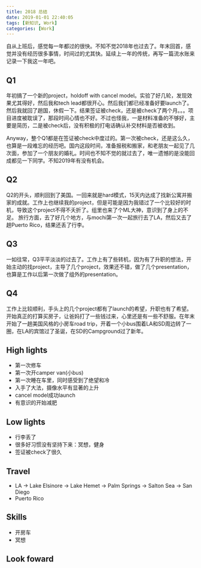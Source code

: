 ```yaml
---
title: 2018 总结
date: 2019-01-01 22:40:05
tags: [新知识, Work]
categories: [Work]
---
```


自从上班后，感觉每一年都过的很快。不知不觉2018年也过去了。年末回首，感觉并没有经历很多事情，时间过的尤其快。延续上一年的传统，再写一篇流水账来记录一下我这一年吧。

Q1
-----
年初搞了一个新的project，holdoff with cancel model。实验了好几轮，发现效果尤其得好，然后我和tech lead都很开心。然后我们都已经准备好要launch了。然后我就回了趟国，休假一下。结果签证被check，还是被check了两个月。。。项目进度被耽误了，那段时间心情也不好。不过也怪我，一是材料准备的不够好，主要是简历，二是被check后，没有积极的打电话确认补交材料是否被收到。

Anyway，整个Q1都是在签证被check中度过的。第一次被check，还是这么久，也算是一段难忘的经历吧。国内这段时间，准备报税和搬家，和老朋友一起见了几次面，参加了一个朋友的婚礼。时间也不知不觉的就过去了，唯一遗憾的是没能回成都见一下同学。不知2019年有没有机会。

Q2
-----
Q2的开头，顺利回到了美国。一回来就是hard模式，15天内达成了找新公寓并搬家的成就。工作上也继续我的project，但是可能是因为我错过了一个比较好的时机，导致这个project不得不夭折了。组里也来了个ML大神，意识到了身上的不足。
旅行方面，去了好几个地方，与mochi第一次一起旅行去了LA，然后又去了趟Puerto Rico，结果还丢了行李。

Q3
-----
一如往常，Q3平平淡淡的过去了。工作上有了些转机，因为有了升职的想法，开始主动的找project，主导了几个project，效果还不错，做了几个presentation，也算是工作以后第一次做了组外的presentation。


Q4
-----
工作上比较顺利，手头上的几个project都有了launch的希望，升职也有了希望。开始真正的打算买房子，让爸妈打了一些钱过来，心里还是有一些不舒服。在年末开始了一趟美国风格的小房车road trip，开着一个小bus围着LA和SD周边转了一圈，在LA的宾馆过了圣诞，在SD的Campground过了新年。

High lights
-----
- 第一次修车
- 第一次开camper van(小bus)
- 第一次睡在车里，同时感受到了绝望和冷
- 入手了大法，摄像水平有显著的上升
- cancel model成功launch
- 有意识的开始减肥

Low lights
-----
- 行李丢了
- 很多好习惯没有坚持下来：冥想，健身
- 签证被check了很久

Travel
-------
- LA -> Lake Elsinore -> Lake Hemet -> Palm Springs -> Salton Sea -> San Diego
- Puerto Rico


Skills
------
- 开房车
- 冥想


Look foward
------


